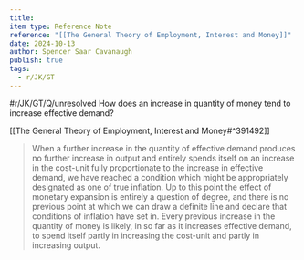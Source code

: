 ```yaml
---
title: 
item type: Reference Note
reference: "[[The General Theory of Employment, Interest and Money]]"
date: 2024-10-13
author: Spencer Saar Cavanaugh
publish: true
tags:
  - r/JK/GT
---
```

#r/JK/GT/Q/unresolved How does an increase in quantity of money tend to increase effective demand?

[[The General Theory of Employment, Interest and Money#^391492]]

> When a further increase in the quantity of effective demand produces no further increase in output and entirely spends itself on an increase in the cost-unit fully proportionate to the increase in effective demand, we have reached a condition which might be appropriately designated as one of true inflation. Up to this point the effect of monetary expansion is entirely a question of degree, and there is no previous point at which we can draw a definite line and declare that conditions of inflation have set in. Every previous increase in the quantity of money is likely, in so far as it increases effective demand, to spend itself partly in increasing the cost-unit and partly in increasing output.
